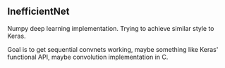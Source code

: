 ## InefficientNet
Numpy deep learning implementation. Trying to achieve similar style to Keras.

Goal is to get sequential convnets working, maybe something like Keras' functional API, maybe convolution implementation in C.